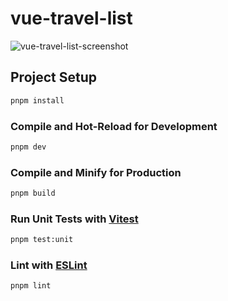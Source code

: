 # vue-travel-list

![vue-travel-list-screenshot](https://github.com/Aenopix/vue-travel-list/assets/857802/eb04f28d-8d44-461c-a3b7-ce4bd924402a)

## Project Setup

```sh
pnpm install
```

### Compile and Hot-Reload for Development

```sh
pnpm dev
```

### Compile and Minify for Production

```sh
pnpm build
```

### Run Unit Tests with [Vitest](https://vitest.dev/)

```sh
pnpm test:unit
```

### Lint with [ESLint](https://eslint.org/)

```sh
pnpm lint
```
